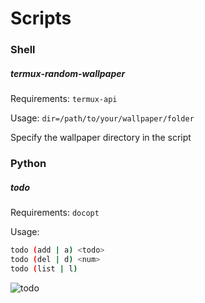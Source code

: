 Scripts
=======

### Shell

##### termux-random-wallpaper

Requirements: `termux-api`

Usage: `dir=/path/to/your/wallpaper/folder`

Specify the wallpaper directory in the script

### Python

##### todo

Requirements: `docopt`

Usage:
```sh
todo (add | a) <todo>
todo (del | d) <num>
todo (list | l)
```

![todo](https://i.loli.net/2018/08/03/5b6400ea52910.png)

